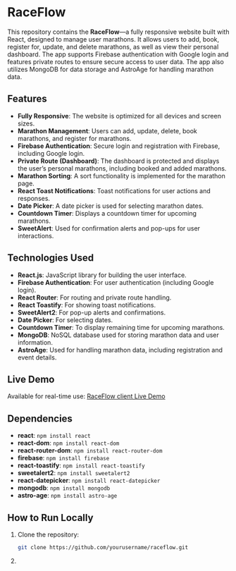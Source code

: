 # RaceFlow

This repository contains the **RaceFlow**—a fully responsive website built with React, designed to manage user marathons. It allows users to add, book, register for, update, and delete marathons, as well as view their personal dashboard. The app supports Firebase authentication with Google login and features private routes to ensure secure access to user data. The app also utilizes MongoDB for data storage and AstroAge for handling marathon data.

##  Features
- **Fully Responsive**: The website is optimized for all devices and screen sizes.
- **Marathon Management**: Users can add, update, delete, book marathons, and register for marathons.
- **Firebase Authentication**: Secure login and registration with Firebase, including Google login.
- **Private Route (Dashboard)**: The dashboard is protected and displays the user’s personal marathons, including booked and added marathons.
- **Marathon Sorting**: A sort functionality is implemented for the marathon page.
- **React Toast Notifications**: Toast notifications for user actions and responses.
- **Date Picker**: A date picker is used for selecting marathon dates.
- **Countdown Timer**: Displays a countdown timer for upcoming marathons.
- **SweetAlert**: Used for confirmation alerts and pop-ups for user interactions.

##  Technologies Used
- **React.js**: JavaScript library for building the user interface.
- **Firebase Authentication**: For user authentication (including Google login).
- **React Router**: For routing and private route handling.
- **React Toastify**: For showing toast notifications.
- **SweetAlert2**: For pop-up alerts and confirmations.
- **Date Picker**: For selecting dates.
- **Countdown Timer**: To display remaining time for upcoming marathons.
- **MongoDB**: NoSQL database used for storing marathon data and user information.
- **AstroAge**: Used for handling marathon data, including registration and event details.

## Live Demo

Available for real-time use: [RaceFlow client Live Demo](https://marathon-b3537.web.app)

## Dependencies
- **react**: `npm install react`
- **react-dom**: `npm install react-dom`
- **react-router-dom**: `npm install react-router-dom`
- **firebase**: `npm install firebase`
- **react-toastify**: `npm install react-toastify`
- **sweetalert2**: `npm install sweetalert2`
- **react-datepicker**: `npm install react-datepicker`
- **mongodb**: `npm install mongodb`
- **astro-age**: `npm install astro-age`

## How to Run Locally
1. Clone the repository:
   ```bash
   git clone https://github.com/yourusername/raceflow.git
2. 
